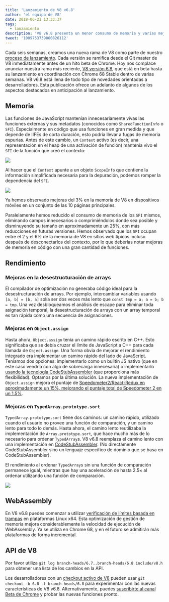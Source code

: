 ```yaml
---
title: 'Lanzamiento de V8 v6.8'
author: 'el equipo de V8'
date: 2018-06-21 13:33:37
tags:
  - lanzamiento
description: 'V8 v6.8 presenta un menor consumo de memoria y varias mejoras de rendimiento.'
tweet: '1009753739060826112'
---
```

Cada seis semanas, creamos una nueva rama de V8 como parte de nuestro [proceso de lanzamiento](/docs/release-process). Cada versión se ramifica desde el Git master de V8 inmediatamente antes de un hito beta de Chrome. Hoy nos complace anunciar nuestra rama más reciente, [V8 versión 6.8](https://chromium.googlesource.com/v8/v8.git/+log/branch-heads/6.8), que está en beta hasta su lanzamiento en coordinación con Chrome 68 Stable dentro de varias semanas. V8 v6.8 está llena de todo tipo de novedades orientadas a desarrolladores. Esta publicación ofrece un adelanto de algunos de los aspectos destacados en anticipación al lanzamiento.

<!--truncate-->
## Memoria

Las funciones de JavaScript mantenían innecesariamente vivas las funciones externas y sus metadatos (conocidos como `SharedFunctionInfo` o `SFI`). Especialmente en código que usa funciones en gran medida y que depende de IIFEs de corta duración, esto podría llevar a fugas de memoria espurias. Antes de este cambio, un `Context` activo (es decir, una representación en el heap de una activación de función) mantenía vivo el `SFI` de la función que creó el contexto:

![](/_img/v8-release-68/context-jsfunction-before.svg)

Al hacer que el `Context` apunte a un objeto `ScopeInfo` que contiene la información simplificada necesaria para la depuración, podemos romper la dependencia del `SFI`.

![](/_img/v8-release-68/context-jsfunction-after.svg)

Ya hemos observado mejoras del 3% en la memoria de V8 en dispositivos móviles en un conjunto de las 10 páginas principales.

Paralelamente hemos reducido el consumo de memoria de los `SFI` mismos, eliminando campos innecesarios o comprimiéndolos donde sea posible y disminuyendo su tamaño en aproximadamente un 25%, con más reducciones en futuras versiones. Hemos observado que los `SFI` ocupan entre el 2 y el 6% de la memoria de V8 en sitios web típicos incluso después de desconectarlos del contexto, por lo que deberías notar mejoras de memoria en código con una gran cantidad de funciones.

## Rendimiento

### Mejoras en la desestructuración de arrays

El compilador de optimización no generaba código ideal para la desestructuración de arrays. Por ejemplo, intercambiar variables usando `[a, b] = [b, a]` solía ser dos veces más lento que `const tmp = a; a = b; b = tmp`. Una vez desbloqueamos el análisis de escape para eliminar toda asignación temporal, la desestructuración de arrays con un array temporal es tan rápida como una secuencia de asignaciones.

### Mejoras en `Object.assign`

Hasta ahora, `Object.assign` tenía un camino rápido escrito en C++. Esto significaba que se debía cruzar el límite de JavaScript a C++ para cada llamada de `Object.assign`. Una forma obvia de mejorar el rendimiento integrado era implementar un camino rápido del lado de JavaScript. Teníamos dos opciones: implementarlo como un builtin JS nativo (que en este caso vendría con algo de sobrecarga innecesaria) o implementarlo [usando la tecnología CodeStubAssembler](/blog/csa) (que proporciona más flexibilidad). Optamos por la última solución. La nueva implementación de `Object.assign` mejora el puntaje de [Speedometer2/React-Redux en aproximadamente un 15%, mejorando el puntaje total de Speedometer 2 en un 1.5%](https://chromeperf.appspot.com/report?sid=d9ea9a2ae7cd141263fde07ea90da835cf28f5c87f17b53ba801d4ac30979558&start_rev=550155&end_rev=552590).

### Mejoras en `TypedArray.prototype.sort`

`TypedArray.prototype.sort` tiene dos caminos: un camino rápido, utilizado cuando el usuario no provee una función de comparación, y un camino lento para todo lo demás. Hasta ahora, el camino lento reutilizaba la implementación de `Array.prototype.sort`, que hace mucho más de lo necesario para ordenar `TypedArray`s. V8 v6.8 reemplaza el camino lento con una implementación en [CodeStubAssembler](/blog/csa). (No directamente CodeStubAssembler sino un lenguaje específico de dominio que se basa en CodeStubAssembler).

El rendimiento al ordenar `TypedArray`s sin una función de comparación permanece igual, mientras que hay una aceleración de hasta 2.5× al ordenar utilizando una función de comparación.

![](/_img/v8-release-68/typedarray-sort.svg)

## WebAssembly

En V8 v6.8 puedes comenzar a utilizar [verificación de límites basada en trampas](https://docs.google.com/document/d/17y4kxuHFrVxAiuCP_FFtFA2HP5sNPsCD10KEx17Hz6M/edit) en plataformas Linux x64. Esta optimización de gestión de memoria mejora considerablemente la velocidad de ejecución de WebAssembly. Ya se utiliza en Chrome 68, y en el futuro se admitirán más plataformas de forma incremental.

## API de V8

Por favor utiliza `git log branch-heads/6.7..branch-heads/6.8 include/v8.h` para obtener una lista de los cambios en la API.

Los desarrolladores con un [checkout activo de V8](/docs/source-code#using-git) pueden usar `git checkout -b 6.8 -t branch-heads/6.8` para experimentar con las nuevas características de V8 v6.8. Alternativamente, puedes [suscribirte al canal Beta de Chrome](https://www.google.com/chrome/browser/beta.html) y probar las nuevas funciones pronto.
